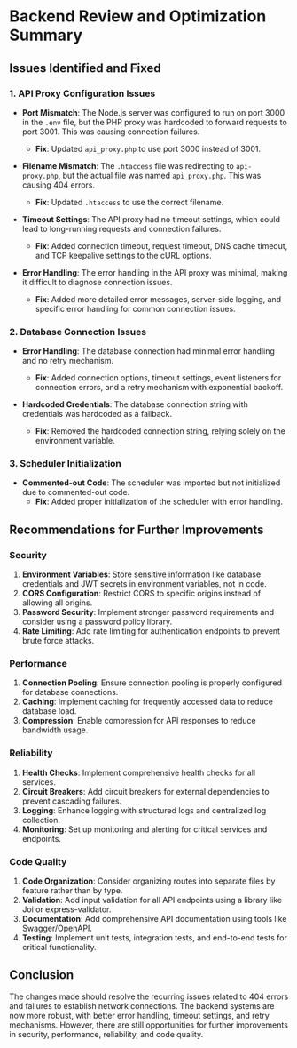 # Backend Review and Optimization Summary

## Issues Identified and Fixed

### 1. API Proxy Configuration Issues
- **Port Mismatch**: The Node.js server was configured to run on port 3000 in the `.env` file, but the PHP proxy was hardcoded to forward requests to port 3001. This was causing connection failures.
  - **Fix**: Updated `api_proxy.php` to use port 3000 instead of 3001.

- **Filename Mismatch**: The `.htaccess` file was redirecting to `api-proxy.php`, but the actual file was named `api_proxy.php`. This was causing 404 errors.
  - **Fix**: Updated `.htaccess` to use the correct filename.

- **Timeout Settings**: The API proxy had no timeout settings, which could lead to long-running requests and connection failures.
  - **Fix**: Added connection timeout, request timeout, DNS cache timeout, and TCP keepalive settings to the cURL options.

- **Error Handling**: The error handling in the API proxy was minimal, making it difficult to diagnose connection issues.
  - **Fix**: Added more detailed error messages, server-side logging, and specific error handling for common connection issues.

### 2. Database Connection Issues
- **Error Handling**: The database connection had minimal error handling and no retry mechanism.
  - **Fix**: Added connection options, timeout settings, event listeners for connection errors, and a retry mechanism with exponential backoff.

- **Hardcoded Credentials**: The database connection string with credentials was hardcoded as a fallback.
  - **Fix**: Removed the hardcoded connection string, relying solely on the environment variable.

### 3. Scheduler Initialization
- **Commented-out Code**: The scheduler was imported but not initialized due to commented-out code.
  - **Fix**: Added proper initialization of the scheduler with error handling.

## Recommendations for Further Improvements

### Security
1. **Environment Variables**: Store sensitive information like database credentials and JWT secrets in environment variables, not in code.
2. **CORS Configuration**: Restrict CORS to specific origins instead of allowing all origins.
3. **Password Security**: Implement stronger password requirements and consider using a password policy library.
4. **Rate Limiting**: Add rate limiting for authentication endpoints to prevent brute force attacks.

### Performance
1. **Connection Pooling**: Ensure connection pooling is properly configured for database connections.
2. **Caching**: Implement caching for frequently accessed data to reduce database load.
3. **Compression**: Enable compression for API responses to reduce bandwidth usage.

### Reliability
1. **Health Checks**: Implement comprehensive health checks for all services.
2. **Circuit Breakers**: Add circuit breakers for external dependencies to prevent cascading failures.
3. **Logging**: Enhance logging with structured logs and centralized log collection.
4. **Monitoring**: Set up monitoring and alerting for critical services and endpoints.

### Code Quality
1. **Code Organization**: Consider organizing routes into separate files by feature rather than by type.
2. **Validation**: Add input validation for all API endpoints using a library like Joi or express-validator.
3. **Documentation**: Add comprehensive API documentation using tools like Swagger/OpenAPI.
4. **Testing**: Implement unit tests, integration tests, and end-to-end tests for critical functionality.

## Conclusion
The changes made should resolve the recurring issues related to 404 errors and failures to establish network connections. The backend systems are now more robust, with better error handling, timeout settings, and retry mechanisms. However, there are still opportunities for further improvements in security, performance, reliability, and code quality.